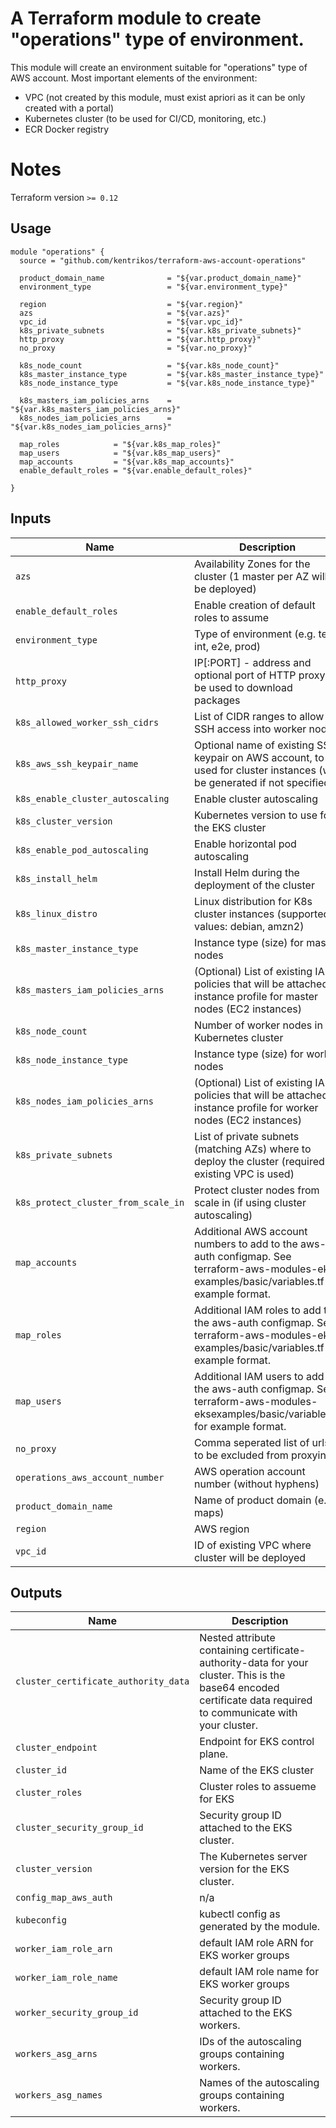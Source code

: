 # A Terraform module to create "operations" type of environment.

This module will create an environment suitable for "operations" type of AWS account.
Most important elements of the environment:

* VPC (not created by this module, must exist apriori as it can be only created with a portal)
* Kubernetes cluster (to be used for CI/CD, monitoring, etc.)
* ECR Docker registry

# Notes

Terraform version  `>= 0.12`

## Usage

```hcl
module "operations" {
  source = "github.com/kentrikos/terraform-aws-account-operations"

  product_domain_name              = "${var.product_domain_name}"
  environment_type                 = "${var.environment_type}"

  region                           = "${var.region}"
  azs                              = "${var.azs}"
  vpc_id                           = "${var.vpc_id}"
  k8s_private_subnets              = "${var.k8s_private_subnets}"
  http_proxy                       = "${var.http_proxy}"
  no_proxy                         = "${var.no_proxy}"

  k8s_node_count                   = "${var.k8s_node_count}"
  k8s_master_instance_type         = "${var.k8s_master_instance_type}"
  k8s_node_instance_type           = "${var.k8s_node_instance_type}"

  k8s_masters_iam_policies_arns    = "${var.k8s_masters_iam_policies_arns}"
  k8s_nodes_iam_policies_arns      = "${var.k8s_nodes_iam_policies_arns}"
  
  map_roles            = "${var.k8s_map_roles}"
  map_users            = "${var.k8s_map_users}"
  map_accounts         = "${var.k8s_map_accounts}"
  enable_default_roles = "${var.enable_default_roles}"
  
}
```

## Inputs

| Name | Description | Type | Default | Required |
|------|-------------|:----:|:-----:|:-----:|
| `azs` | Availability Zones for the cluster (1 master per AZ will be deployed) | list(string) | n/a |  yes |
| `enable_default_roles` | Enable creation of default roles to assume | n/a | `true` |  no |
| `environment_type` | Type of environment (e.g. test, int, e2e, prod) | n/a | n/a |  yes |
| `http_proxy` | IP[:PORT] - address and optional port of HTTP proxy to be used to download packages | n/a | n/a |  yes |
| `k8s_allowed_worker_ssh_cidrs` | List of CIDR ranges to allow SSH access into worker nodes | list(string) | n/a |  yes |
| `k8s_aws_ssh_keypair_name` | Optional name of existing SSH keypair on AWS account, to be used for cluster instances (will be generated if not specified) | n/a | n/a |  yes |
| `k8s_enable_cluster_autoscaling` | Enable cluster autoscaling | n/a | n/a |  yes |
| `k8s_cluster_version` | Kubernetes version to use for the EKS cluster | string | `1.13` |  no |
| `k8s_enable_pod_autoscaling` | Enable horizontal pod autoscaling | n/a | n/a |  yes |
| `k8s_install_helm` | Install Helm during the deployment of the cluster | n/a | `true` |  no |
| `k8s_linux_distro` | Linux distribution for K8s cluster instances (supported values: debian, amzn2) | n/a | `"debian"` |  no |
| `k8s_master_instance_type` | Instance type (size) for master nodes | n/a | `"m4.large"` |  no |
| `k8s_masters_iam_policies_arns` | (Optional) List of existing IAM policies that will be attached to instance profile for master nodes (EC2 instances) | list(string) | n/a |  yes |
| `k8s_node_count` | Number of worker nodes in Kubernetes cluster | n/a | `"3"` |  no |
| `k8s_node_instance_type` | Instance type (size) for worker nodes | n/a | `"m4.large"` |  no |
| `k8s_nodes_iam_policies_arns` | (Optional) List of existing IAM policies that will be attached to instance profile for worker nodes (EC2 instances) | list(string) | n/a |  yes |
| `k8s_private_subnets` | List of private subnets (matching AZs) where to deploy the cluster (required if existing VPC is used) | list(string) | n/a |  yes |
| `k8s_protect_cluster_from_scale_in` | Protect cluster nodes from scale in (if using cluster autoscaling) | n/a | n/a |  yes |
| `map_accounts` | Additional AWS account numbers to add to the aws-auth configmap. See terraform-aws-modules-eks examples/basic/variables.tf for example format. | list(string) | n/a |  yes |
| `map_roles` | Additional IAM roles to add to the aws-auth configmap. See terraform-aws-modules-eks examples/basic/variables.tf for example format. | list(map(string)) | n/a |  yes |
| `map_users` | Additional IAM users to add to the aws-auth configmap. See terraform-aws-modules-eksexamples/basic/variables.tf for example format. | list(map(string)) | n/a |  yes |
| `no_proxy` | Comma seperated list of urls to be excluded from proxying. | n/a | n/a |  yes |
| `operations_aws_account_number` | AWS operation account number (without hyphens) | n/a | n/a |  yes |
| `product_domain_name` | Name of product domain (e.g. maps) | n/a | n/a |  yes |
| `region` | AWS region | n/a | n/a |  yes |
| `vpc_id` | ID of existing VPC where cluster will be deployed | n/a | n/a |  yes |

## Outputs

| Name | Description |
|------|-------------|
| `cluster_certificate_authority_data` | Nested attribute containing certificate-authority-data for your cluster. This is the base64 encoded certificate data required to communicate with your cluster. |
| `cluster_endpoint` | Endpoint for EKS control plane. |
| `cluster_id` | Name of the EKS cluster |
| `cluster_roles` | Cluster roles to assueme for EKS |
| `cluster_security_group_id` | Security group ID attached to the EKS cluster. |
| `cluster_version` | The Kubernetes server version for the EKS cluster. |
| `config_map_aws_auth` | n/a |
| `kubeconfig` | kubectl config as generated by the module. |
| `worker_iam_role_arn` | default IAM role ARN for EKS worker groups |
| `worker_iam_role_name` | default IAM role name for EKS worker groups |
| `worker_security_group_id` | Security group ID attached to the EKS workers. |
| `workers_asg_arns` | IDs of the autoscaling groups containing workers. |
| `workers_asg_names` | Names of the autoscaling groups containing workers. |
